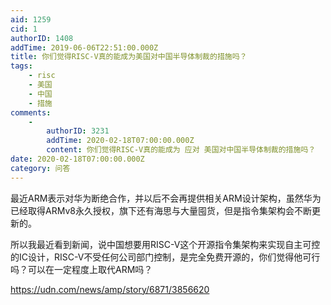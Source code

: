 ```yaml
---
aid: 1259
cid: 1
authorID: 1408
addTime: 2019-06-06T22:51:00.000Z
title: 你们觉得RISC-V真的能成为美国对中国半导体制裁的措施吗？
tags:
    - risc
    - 美国
    - 中国
    - 措施
comments:
    -
        authorID: 3231
        addTime: 2020-02-18T07:00:00.000Z
        content: 你们觉得RISC-V真的能成为 应对 美国对中国半导体制裁的措施吗？
date: 2020-02-18T07:00:00.000Z
category: 问答
---
```


最近ARM表示对华为断绝合作，并以后不会再提供相关ARM设计架构，虽然华为已经取得ARMv8永久授权，旗下还有海思与大量囤货，但是指令集架构会不断更新的。

所以我最近看到新闻，说中国想要用RISC-V这个开源指令集架构来实现自主可控的IC设计，RISC-V不受任何公司部门控制，是完全免费开源的，你们觉得他可行吗？可以在一定程度上取代ARM吗？

https://udn.com/news/amp/story/6871/3856620
